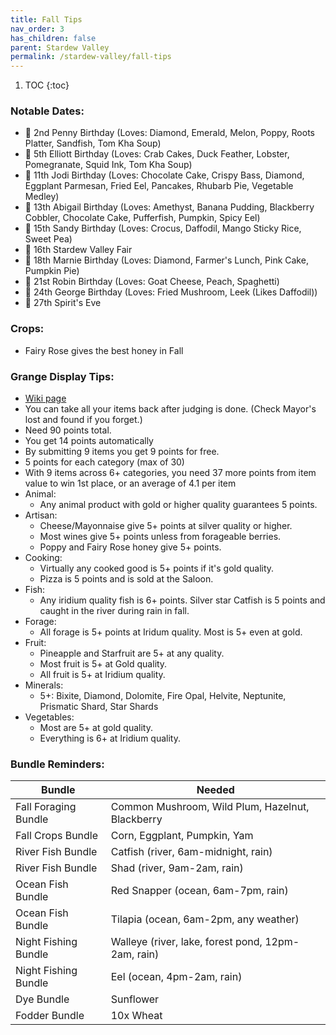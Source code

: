 ```yaml
---
title: Fall Tips
nav_order: 3
has_children: false
parent: Stardew Valley
permalink: /stardew-valley/fall-tips
---
```

1. TOC
{:toc}

### Notable Dates:
- 🎉 2nd Penny Birthday (Loves: Diamond, Emerald, Melon, Poppy, Roots Platter, Sandfish, Tom Kha Soup)
- 🎉 5th Elliott Birthday (Loves: Crab Cakes, Duck Feather, Lobster, Pomegranate, Squid Ink, Tom Kha Soup)
- 🎉 11th Jodi Birthday (Loves: Chocolate Cake, Crispy Bass, Diamond, Eggplant Parmesan, Fried Eel, Pancakes, Rhubarb Pie, Vegetable Medley)
- 🎉 13th Abigail Birthday (Loves: Amethyst, Banana Pudding, Blackberry Cobbler, Chocolate Cake, Pufferfish, Pumpkin, Spicy Eel)
- 🎉 15th Sandy Birthday (Loves: Crocus, Daffodil, Mango Sticky Rice, Sweet Pea)
- 🎪 16th Stardew Valley Fair
- 🎉 18th Marnie Birthday (Loves: Diamond, Farmer's Lunch, Pink Cake, Pumpkin Pie)
- 🎉 21st Robin Birthday (Loves: Goat Cheese, Peach, Spaghetti)
- 🎉 24th George Birthday (Loves: Fried Mushroom, Leek (Likes Daffodil))
- 🎃 27th Spirit's Eve

### Crops:
- Fairy Rose gives the best honey in Fall

### Grange Display Tips:
- [Wiki page](https://stardewvalleywiki.com/Stardew_Valley_Fair#Grange_Display)
- You can take all your items back after judging is done. (Check Mayor's lost and found if you forget.)
- Need 90 points total.
- You get 14 points automatically
- By submitting 9 items you get 9 points for free.
- 5 points for each category (max of 30)
- With 9 items across 6+ categories, you need 37 more points from item value to win 1st place, or an average of 4.1 per item
- Animal:
    - Any animal product with gold or higher quality guarantees 5 points.
- Artisan:
    - Cheese/Mayonnaise give 5+ points at silver quality or higher.
    - Most wines give 5+ points unless from forageable berries.
    - Poppy and Fairy Rose honey give 5+ points.
- Cooking:
    - Virtually any cooked good is 5+ points if it's gold quality.
    - Pizza is 5 points and is sold at the Saloon.
- Fish:
    - Any iridium quality fish is 6+ points. Silver star Catfish is 5 points and caught in the river during rain in fall.
- Forage:
    - All forage is 5+ points at Iridum quality. Most is 5+ even at gold.
- Fruit:
    - Pineapple and Starfruit are 5+ at any quality.
    - Most fruit is 5+ at Gold quality.
    - All fruit is 5+ at Iridium quality.
- Minerals:
    - 5+: Bixite, Diamond, Dolomite, Fire Opal, Helvite, Neptunite, Prismatic Shard, Star Shards
- Vegetables:
    - Most are 5+ at gold quality.
    - Everything is 6+ at Iridium quality.


### Bundle Reminders:

| Bundle | Needed |
|-|-|
| Fall Foraging Bundle | Common Mushroom, Wild Plum, Hazelnut, Blackberry |
| Fall Crops Bundle | Corn, Eggplant, Pumpkin, Yam |
| River Fish Bundle | Catfish (river, 6am-midnight, rain) |
| River Fish Bundle | Shad (river, 9am-2am, rain) |
| Ocean Fish Bundle | Red Snapper (ocean, 6am-7pm, rain) |
| Ocean Fish Bundle | Tilapia (ocean, 6am-2pm, any weather) |
| Night Fishing Bundle | Walleye (river, lake, forest pond, 12pm-2am, rain) |
| Night Fishing Bundle | Eel (ocean, 4pm-2am, rain) |
| Dye Bundle | Sunflower |
| Fodder Bundle | 10x Wheat |